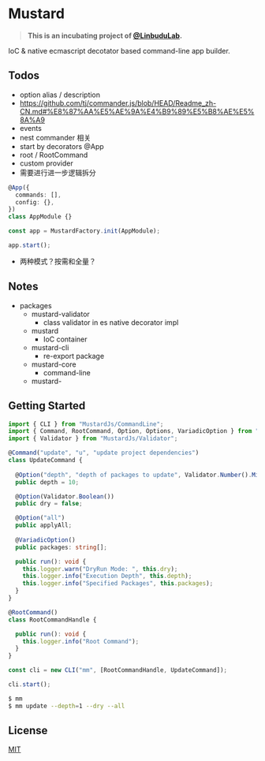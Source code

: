 # Mustard

> **This is an incubating project of [@LinbuduLab](https://github.com/LinbuduLab).**

IoC &amp; native ecmascript decotator based command-line app builder.

## Todos

- option alias / description
- https://github.com/tj/commander.js/blob/HEAD/Readme_zh-CN.md#%E8%87%AA%E5%AE%9A%E4%B9%89%E5%B8%AE%E5%8A%A9
- events
- nest commander 相关
- start by decorators @App
- root / RootCommand
- custom provider
- 需要进行进一步逻辑拆分

```typescript
@App({
  commands: [],
  config: {},
})
class AppModule {}

const app = MustardFactory.init(AppModule);

app.start();
```

- 两种模式？按需和全量？

## Notes

- packages
  - mustard-validator
    - class validator in es native decorator impl
  - mustard
    - IoC container
  - mustard-cli
    - re-export package
  - mustard-core
    - command-line
  - mustard-

## Getting Started

```typescript
import { CLI } from "MustardJs/CommandLine";
import { Command, RootCommand, Option, Options, VariadicOption } from "MustardJs/Decorators";
import { Validator } from "MustardJs/Validator";

@Command("update", "u", "update project dependencies")
class UpdateCommand {
  
  @Option("depth", "depth of packages to update", Validator.Number().Min(1))
  public depth = 10;

  @Option(Validator.Boolean())
  public dry = false;

  @Option("all")
  public applyAll;
  
  @VariadicOption()
  public packages: string[];

  public run(): void {
    this.logger.warn("DryRun Mode: ", this.dry);
    this.logger.info("Execution Depth", this.depth);
    this.logger.info("Specified Packages", this.packages);
  }
}

@RootCommand()
class RootCommandHandle {

  public run(): void {
    this.logger.info("Root Command");
  }
}

const cli = new CLI("mm", [RootCommandHandle, UpdateCommand]);

cli.start();
```

```bash
$ mm
$ mm update --depth=1 --dry --all
```

## License

[MIT](LICENSE)
